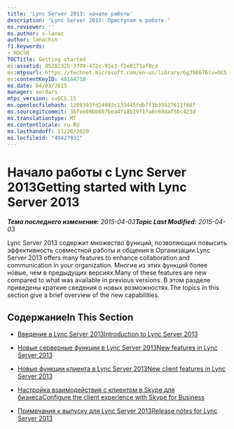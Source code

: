 ```yaml
---
title: 'Lync Server 2013: начало работы'
description: 'Lync Server 2013: Приступая к работе.'
ms.reviewer: ''
ms.author: v-lanac
author: lanachin
f1.keywords:
- NOCSH
TOCTitle: Getting started
ms:assetid: 8528232b-3709-472c-91e3-f1e8171af8cd
ms:mtpsurl: https://technet.microsoft.com/en-us/library/Gg398676(v=OCS.15)
ms:contentKeyID: 48184710
ms.date: 04/03/2015
manager: serdars
mtps_version: v=OCS.15
ms.openlocfilehash: 1208393fd24992c133445fdb7f3b39527611f88f
ms.sourcegitcommit: 36fee89bb887bea4f18b19f17a8c69daf5bc423d
ms.translationtype: MT
ms.contentlocale: ru-RU
ms.lasthandoff: 11/26/2020
ms.locfileid: "49427931"
---
```

# <a name="getting-started-with-lync-server-2013"></a><span data-ttu-id="bb4bb-103">Начало работы с Lync Server 2013</span><span class="sxs-lookup"><span data-stu-id="bb4bb-103">Getting started with Lync Server 2013</span></span>

<div data-xmlns="http://www.w3.org/1999/xhtml">

<div class="topic" data-xmlns="http://www.w3.org/1999/xhtml" data-msxsl="urn:schemas-microsoft-com:xslt" data-cs="https://msdn.microsoft.com/">

<div data-asp="https://msdn2.microsoft.com/asp">



</div>

<div id="mainSection">

<div id="mainBody"><span data-ttu-id="bb4bb-104">

<span> </span></span><span class="sxs-lookup"><span data-stu-id="bb4bb-104">

<span> </span></span></span>

<span data-ttu-id="bb4bb-105">_**Тема последнего изменения:** 2015-04-03_</span><span class="sxs-lookup"><span data-stu-id="bb4bb-105">_**Topic Last Modified:** 2015-04-03_</span></span>

<span data-ttu-id="bb4bb-106">Lync Server 2013 содержит множество функций, позволяющих повысить эффективность совместной работы и общения в Организации.</span><span class="sxs-lookup"><span data-stu-id="bb4bb-106">Lync Server 2013 offers many features to enhance collaboration and communication in your organization.</span></span> <span data-ttu-id="bb4bb-107">Многие из этих функций более новые, чем в предыдущих версиях.</span><span class="sxs-lookup"><span data-stu-id="bb4bb-107">Many of these features are new compared to what was available in previous versions.</span></span> <span data-ttu-id="bb4bb-108">В этом разделе приведены краткие сведения о новых возможностях.</span><span class="sxs-lookup"><span data-stu-id="bb4bb-108">The topics in this section give a brief overview of the new capabilities.</span></span>

<div>

## <a name="in-this-section"></a><span data-ttu-id="bb4bb-109">Содержание</span><span class="sxs-lookup"><span data-stu-id="bb4bb-109">In This Section</span></span>

  - [<span data-ttu-id="bb4bb-110">Введение в Lync Server 2013</span><span class="sxs-lookup"><span data-stu-id="bb4bb-110">Introduction to Lync Server 2013</span></span>](lync-server-2013-introduction.md)

  - [<span data-ttu-id="bb4bb-111">Новые серверные функции в Lync Server 2013</span><span class="sxs-lookup"><span data-stu-id="bb4bb-111">New features in Lync Server 2013</span></span>](lync-server-2013-new-features.md)

  - [<span data-ttu-id="bb4bb-112">Новые функции клиента в Lync Server 2013</span><span class="sxs-lookup"><span data-stu-id="bb4bb-112">New client features in Lync Server 2013</span></span>](lync-server-2013-new-client-features.md)

  - [<span data-ttu-id="bb4bb-113">Настройка взаимодействия с клиентом в Skype для бизнеса</span><span class="sxs-lookup"><span data-stu-id="bb4bb-113">Configure the client experience with Skype for Business</span></span>](configure-the-skype-for-business-client-in-lync-server-2013.md)

  - [<span data-ttu-id="bb4bb-114">Примечания к выпуску для Lync Server 2013</span><span class="sxs-lookup"><span data-stu-id="bb4bb-114">Release notes for Lync Server 2013</span></span>](lync-server-2013-release-notes.md)

<span data-ttu-id="bb4bb-115"></div>

</div>

<span> </span>

</div>

</div>

</span><span class="sxs-lookup"><span data-stu-id="bb4bb-115"></div>

</div>

<span> </span>

</div>

</div>

</span></span></div>

